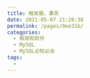 ```yaml
---
title: 触发器、事务
date: 2021-05-07 21:28:38
permalink: /pages/0ee31b/
categories:
  - 框架和软件
  - MySQL
  - MySQL必知必会
tags:
  - 
---
```

